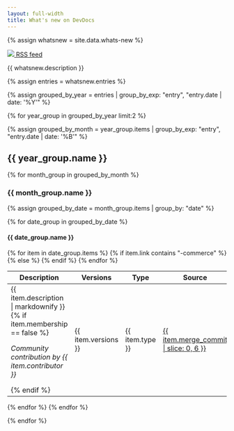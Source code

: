 ```yaml
---
layout: full-width
title: What's new on DevDocs
---
```


{% assign whatsnew = site.data.whats-new %}

<a class="btn" href="{{ whatsnew.thread }}"><img src="{{ site.baseurl }}/assets/i/icons/rss.svg" /> RSS feed</a>
<!-- The link enables RSS readers to recognize the whatsnew-feed thread on the page -->
<link rel="alternate" type="application/atom+xml" title="What's new on Magento DevDocs" href= "{{ whatsnew.thread }}" />

{{ whatsnew.description }}

{% assign entries = whatsnew.entries %}

{% assign grouped_by_year = entries | group_by_exp: "entry", "entry.date | date: '%Y'" %}

{% for year_group in grouped_by_year limit:2 %}

{% assign grouped_by_month = year_group.items | group_by_exp: "entry", "entry.date | date: '%B'" %}
## {{ year_group.name }}

{% for month_group in grouped_by_month %}
### {{ month_group.name }}

{% assign grouped_by_date = month_group.items | group_by: "date" %}

{% for date_group in grouped_by_date %}
#### {{ date_group.name }}

<table>
  <thead>
    <tr>
      <th>Description</th>
      <th>Versions</th>
      <th>Type</th>
      <th>Source</th>
    </tr>
  </thead>
  <tbody>
  {% for item in date_group.items %}
    <tr>
      <td>
      {{ item.description | markdownify }}
      {% if item.membership == false %}
      <p><i>Community contribution by {{ item.contributor }}</i></p>
      {% endif %}
      </td>
      <td>{{ item.versions }}</td>
      <td>{{ item.type }}</td>
      {% if item.link contains "-commerce" %}
      <td><a href="https://github.com/magento/devdocs/commit/{{ item.merge_commit }}">{{ item.merge_commit | slice: 0, 6 }}</a></td>
      {% else %}
      <td><a href="{{ item.link }}">{{ item.link | split: "/" | last }}</a></td>
      {% endif %}
    </tr>
  {% endfor %}
  </tbody>
</table>
{% endfor %}<!-- date_group -->
{% endfor %}<!-- month_group -->

{% endfor %}<!-- year_group -->
